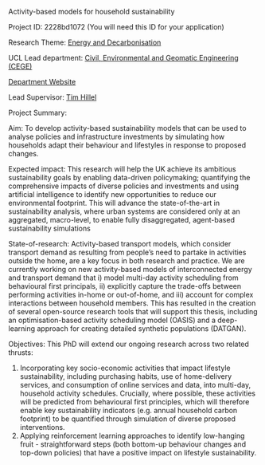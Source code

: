 Activity-based models for household sustainability

Project ID: 2228bd1072
(You will need this ID for your application)

Research Theme: [Energy and Decarbonisation](../themes/energy-and-decarbonisation.md)

UCL Lead department: [Civil, Environmental and Geomatic Engineering (CEGE)](../departments/civil-environmental-and-geomatic-engineering.md)

[Department Website](https://www.ucl.ac.uk/civil-environmental-geomatic-engineering)

Lead Supervisor: [Tim Hillel](https://iris.ucl.ac.uk/iris/browse/profile?upi=THILL50)

Project Summary:

Aim: To develop activity-based sustainability models that can be used to analyse policies and infrastructure investments by simulating how households adapt their behaviour and lifestyles in response to proposed changes. 
 
 Expected impact: This research will help the UK achieve its ambitious sustainability goals by enabling data-driven policymaking; quantifying the comprehensive impacts of diverse policies and investments and using artificial intelligence to identify new opportunities to reduce our environmental footprint. This will advance the state-of-the-art in sustainability analysis, where urban systems are considered only at an aggregated, macro-level, to enable fully disaggregated, agent-based sustainability simulations
 
 State-of-research: Activity-based transport models, which consider transport demand as resulting from people’s need to partake in activities outside the home, are a key focus in both research and practice. We are currently working on new activity-based models of interconnected energy and transport demand that i) model multi-day activity scheduling from behavioural first principals, ii) explicitly capture the trade-offs between performing activities in-home or out-of-home, and iii) account for complex interactions between household members. This has resulted in the creation of several open-source research tools that will support this thesis, including an optimisation-based activity scheduling model (OASIS) and a deep-learning approach for creating detailed synthetic populations (DATGAN).
 
 Objectives: This PhD will extend our ongoing research across two related thrusts:
 1. Incorporating key socio-economic activities that impact lifestyle sustainability, including purchasing habits, use of home-delivery services, and consumption of online services and data, into multi-day, household activity schedules. Crucially, where possible, these activities will be predicted from behavioural first principles, which will therefore enable key sustainability indicators (e.g. annual household carbon footprint) to be quantified through simulation of diverse proposed interventions.
 2. Applying reinforcement learning approaches to identify low-hanging fruit - straightforward steps (both bottom-up behaviour changes and top-down policies) that have a positive impact on lifestyle sustainability.